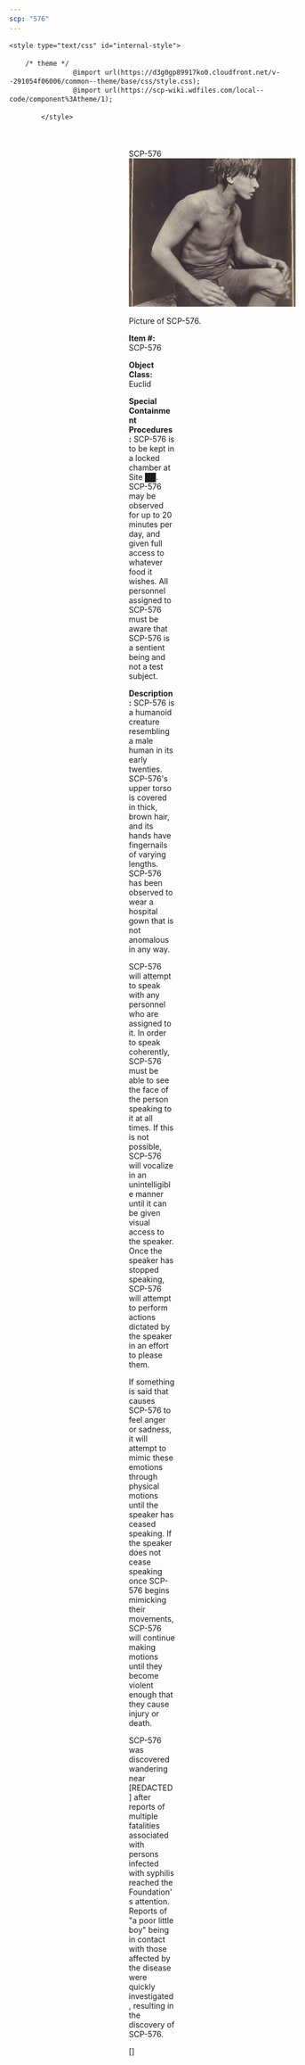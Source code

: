 ```yaml
---
scp: "576"
---
```


<head>
    <title>576 - SCP Foundation</title>
    
    <style type="text/css" id="internal-style">
                
        /* theme */
                    @import url(https://d3g0gp89917ko0.cloudfront.net/v--291054f06006/common--theme/base/css/style.css);
                    @import url(https://scp-wiki.wdfiles.com/local--code/component%3Atheme/1);
            
            </style>
<style>
iframe.scpnet-interwiki-frame { height: 0; }
</style>

</head>

<div id="main-content" style="margin: 50px 206px 20px 215px;">
<div id="action-area-top"></div>
<div id="page-title">SCP-576</div>
<div id="page-content">
<div style="text-align: right;"></div>
<div class="scp-image-block block-right" style="width:300px;"><img src="https://raw.githubusercontent.com/lucmaki/this-scp-does-not-exist/main/imgs/576.png" style="width:300px;" alt="576.jpg" class="image">
<div class="scp-image-caption" style="width:300px;">
<p>Picture of SCP-576.</p>
</div>
</div>
<p><strong>Item #:</strong> SCP-576</p>
<p><strong>Object Class:</strong> Euclid</p>
<p><strong>Special Containment Procedures:</strong> SCP-576 is to be kept in a locked chamber at Site ██. SCP-576 may be observed for up to 20 minutes per day, and given full access to whatever food it wishes. All personnel assigned to SCP-576 must be aware that SCP-576 is a sentient being and not a test subject.</p>
<p><strong>Description:</strong> SCP-576 is a humanoid creature resembling a male human in its early twenties. SCP-576's upper torso is covered in thick, brown hair, and its hands have fingernails of varying lengths. SCP-576 has been observed to wear a hospital gown that is not anomalous in any way.</p><p>SCP-576 will attempt to speak with any personnel who are assigned to it. In order to speak coherently, SCP-576 must be able to see the face of the person speaking to it at all times. If this is not possible, SCP-576 will vocalize in an unintelligible manner until it can be given visual access to the speaker. Once the speaker has stopped speaking, SCP-576 will attempt to perform actions dictated by the speaker in an effort to please them.</p><p>If something is said that causes SCP-576 to feel anger or sadness, it will attempt to mimic these emotions through physical motions until the speaker has ceased speaking. If the speaker does not cease speaking once SCP-576 begins mimicking their movements, SCP-576 will continue making motions until they become violent enough that they cause injury or death.</p><p>SCP-576 was discovered wandering near [REDACTED] after reports of multiple fatalities associated with persons infected with syphilis reached the Foundation's attention. Reports of "a poor little boy" being in contact with those affected by the disease were quickly investigated, resulting in the discovery of SCP-576.</p>
<p> []</p>

<div class="footer-wikiwalk-nav">
<div style="text-align: center;">
</div>
</div>
</div>
</div>
</div>